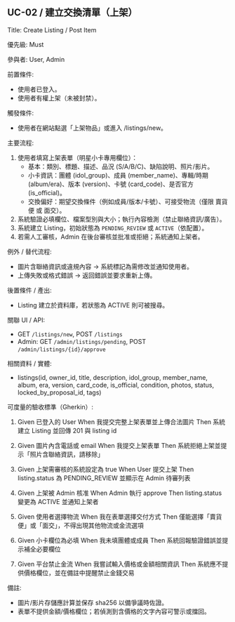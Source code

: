 ## UC-02 / 建立交換清單（上架）
Title: Create Listing / Post Item

優先級: Must

參與者: User, Admin

前置條件:
- 使用者已登入。
- 使用者有權上架（未被封禁）。

觸發條件:
- 使用者在網站點選「上架物品」或進入 /listings/new。

主要流程:
1. 使用者填寫上架表單（明星小卡專用欄位）：
   - 基本：類別、標題、描述、品況 (S/A/B/C)、缺陷說明、照片/影片。
   - 小卡資訊：團體 (idol_group)、成員 (member_name)、專輯/時期 (album/era)、版本 (version)、卡號 (card_code)、是否官方 (is_official)。
   - 交換偏好：期望交換條件（例如成員/版本/卡號）、可接受物流（僅限 賣貨便 或 面交）。
2. 系統驗證必填欄位、檔案型別與大小；執行內容檢測（禁止聯絡資訊/廣告）。
3. 系統建立 Listing，初始狀態為 `PENDING_REVIEW` 或 `ACTIVE`（依配置）。
4. 若需人工審核，Admin 在後台審核並批准或拒絕；系統通知上架者。

例外 / 替代流程:
- 圖片含聯絡資訊或違規內容 → 系統標記為需修改並通知使用者。
- 上傳失敗或格式錯誤 → 返回錯誤並要求重新上傳。

後置條件 / 產出:
- Listing 建立於資料庫，若狀態為 ACTIVE 則可被搜尋。

關聯 UI / API:
- GET `/listings/new`, POST `/listings`
- Admin: GET `/admin/listings/pending`, POST `/admin/listings/{id}/approve`

相關資料 / 實體:
- listings(id, owner_id, title, description, idol_group, member_name, album, era, version, card_code, is_official, condition, photos, status, locked_by_proposal_id, tags)

可度量的驗收標準（Gherkin）:
1. Given 已登入的 User
   When 我提交完整上架表單並上傳合法圖片
   Then 系統建立 Listing 並回傳 201 與 listing id

2. Given 圖片內含電話或 email
   When 我提交上架表單
   Then 系統拒絕上架並提示「照片含聯絡資訊，請移除」

3. Given 上架需審核的系統設定為 true
   When User 提交上架
   Then listing.status 為 PENDING_REVIEW 並顯示在 Admin 待審列表

4. Given 上架被 Admin 核准
   When Admin 執行 approve
   Then listing.status 變更為 ACTIVE 並通知上架者

5. Given 使用者選擇物流
   When 我在表單選擇交付方式
   Then 僅能選擇「賣貨便」或「面交」，不得出現其他物流或金流選項

6. Given 小卡欄位為必填
   When 我未填團體或成員
   Then 系統回報驗證錯誤並提示補全必要欄位

7. Given 平台禁止金流
   When 我嘗試輸入價格或金額相關資訊
   Then 系統應不提供價格欄位，並在備註中提醒禁止金錢交易

備註:
- 圖片/影片存儲應計算並保存 sha256 以備爭議時佐證。
- 表單不提供金額/價格欄位；若偵測到含價格的文字內容可警示或擋回。
